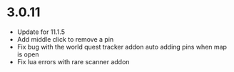 # 3.0.11

- Update for 11.1.5
- Add middle click to remove a pin
- Fix bug with the world quest tracker addon auto adding pins when map is open
- Fix lua errors with rare scanner addon
